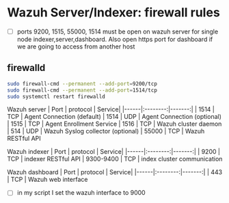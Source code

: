 # Wazuh Server/Indexer: firewall rules

- [ ] ports 9200, 1515, 55000, 1514 must be open on wazuh server for single node indexer,server,dashboard. Also open https port for dashboard if we are going to access from another host

## firewalld

```bash
sudo firewall-cmd --permanent --add-port=9200/tcp
sudo firewall-cmd --permanent --add-port=1514/tcp
sudo systemctl restart firewalld
```

Wazuh server
| Port | protocol | Service|
|------|:--------:|-------:|
| 1514 | TCP | Agent Connection (default)
| 1514 | UDP | Agent Connection (optional)
| 1515 | TCP | Agent Enrollment Service
| 1516 | TCP | Wazuh cluster daemon
| 514 | UDP | Wazuh Syslog collector (optional)
| 55000 | TCP | Wazuh RESTful API

Wazuh indexer
| Port | protocol | Service|
|------|:--------:|-------:|
| 9200 | TCP | indexer RESTful API
| 9300-9400 | TCP | index cluster communication

Wazuh dashboard
| Port | protocol | Service|
|------|:--------:|-------:|
| 443 | TCP | Wazuh web interface

- [ ] in my script I set the wazuh interface to 9000
